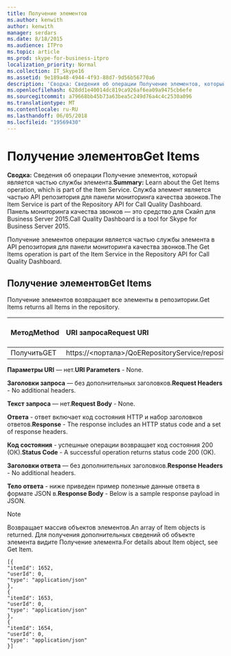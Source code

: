 ```yaml
---
title: Получение элементов
ms.author: kenwith
author: kenwith
manager: serdars
ms.date: 8/18/2015
ms.audience: ITPro
ms.topic: article
ms.prod: skype-for-business-itpro
localization_priority: Normal
ms.collection: IT_Skype16
ms.assetid: 9e189a48-4944-4f93-88d7-9d56b56770a6
description: 'Сводка: Сведения об операции Получение элементов, который является частью службы элемента. Служба элемент является частью API репозитория для панели мониторинга качества звонков. Панель мониторинга качества звонков — это средство для Скайп для Business Server 2015.'
ms.openlocfilehash: 628dd1e40014dc819ca926af6ea09a9475cb6efe
ms.sourcegitcommit: a79668bb45b73a63bea5c249d76a4c4c2530a096
ms.translationtype: MT
ms.contentlocale: ru-RU
ms.lasthandoff: 06/05/2018
ms.locfileid: "19569430"
---
```

# <a name="get-items"></a><span data-ttu-id="d5cfc-105">Получение элементов</span><span class="sxs-lookup"><span data-stu-id="d5cfc-105">Get Items</span></span>
 
<span data-ttu-id="d5cfc-106">**Сводка:** Сведения об операции Получение элементов, который является частью службы элемента.</span><span class="sxs-lookup"><span data-stu-id="d5cfc-106">**Summary:** Learn about the Get Items operation, which is part of the Item Service.</span></span> <span data-ttu-id="d5cfc-107">Служба элемент является частью API репозитория для панели мониторинга качества звонков.</span><span class="sxs-lookup"><span data-stu-id="d5cfc-107">The Item Service is part of the Repository API for Call Quality Dashboard.</span></span> <span data-ttu-id="d5cfc-108">Панель мониторинга качества звонков — это средство для Скайп для Business Server 2015.</span><span class="sxs-lookup"><span data-stu-id="d5cfc-108">Call Quality Dashboard is a tool for Skype for Business Server 2015.</span></span>
  
<span data-ttu-id="d5cfc-109">Получение элементов операции является частью службы элемента в API репозитория для панели мониторинга качества звонков.</span><span class="sxs-lookup"><span data-stu-id="d5cfc-109">The Get Items operation is part of the Item Service in the Repository API for Call Quality Dashboard.</span></span>
  
## <a name="get-items"></a><span data-ttu-id="d5cfc-110">Получение элементов</span><span class="sxs-lookup"><span data-stu-id="d5cfc-110">Get Items</span></span>

<span data-ttu-id="d5cfc-111">Получение элементов возвращает все элементы в репозитории.</span><span class="sxs-lookup"><span data-stu-id="d5cfc-111">Get Items returns all Items in the repository.</span></span>
  
|<span data-ttu-id="d5cfc-112">**Метод**</span><span class="sxs-lookup"><span data-stu-id="d5cfc-112">**Method**</span></span>|<span data-ttu-id="d5cfc-113">**URI запроса**</span><span class="sxs-lookup"><span data-stu-id="d5cfc-113">**Request URI**</span></span>|<span data-ttu-id="d5cfc-114">**Версия HTTP**</span><span class="sxs-lookup"><span data-stu-id="d5cfc-114">**HTTP Version**</span></span>|
|:-----|:-----|:-----|
|<span data-ttu-id="d5cfc-115">Получить</span><span class="sxs-lookup"><span data-stu-id="d5cfc-115">GET</span></span>  <br/> |<span data-ttu-id="d5cfc-116">https://\<портала\>/QoERepositoryService/repository/item</span><span class="sxs-lookup"><span data-stu-id="d5cfc-116">https://\<portal\>/QoERepositoryService/repository/item</span></span>  <br/> |<span data-ttu-id="d5cfc-117">HTTP/1.1</span><span class="sxs-lookup"><span data-stu-id="d5cfc-117">HTTP/1.1</span></span>  <br/> |
   
 <span data-ttu-id="d5cfc-118">**Параметры URI** — нет.</span><span class="sxs-lookup"><span data-stu-id="d5cfc-118">**URI Parameters** - None.</span></span>
  
 <span data-ttu-id="d5cfc-119">**Заголовки запроса** — без дополнительных заголовков.</span><span class="sxs-lookup"><span data-stu-id="d5cfc-119">**Request Headers** - No additional headers.</span></span>
  
 <span data-ttu-id="d5cfc-120">**Текст запроса** — нет.</span><span class="sxs-lookup"><span data-stu-id="d5cfc-120">**Request Body** - None.</span></span>
  
 <span data-ttu-id="d5cfc-121">**Ответа** - ответ включает код состояния HTTP и набор заголовков ответов.</span><span class="sxs-lookup"><span data-stu-id="d5cfc-121">**Response** - The response includes an HTTP status code and a set of response headers.</span></span>
  
 <span data-ttu-id="d5cfc-122">**Код состояния** - успешные операции возвращает код состояния 200 (ОК).</span><span class="sxs-lookup"><span data-stu-id="d5cfc-122">**Status Code** - A successful operation returns status code 200 (OK).</span></span>
  
 <span data-ttu-id="d5cfc-123">**Заголовки ответа** — без дополнительных заголовков.</span><span class="sxs-lookup"><span data-stu-id="d5cfc-123">**Response Headers** - No additional headers.</span></span>
  
 <span data-ttu-id="d5cfc-124">**Тело ответа** - ниже приведен пример полезные данные ответа в формате JSON в.</span><span class="sxs-lookup"><span data-stu-id="d5cfc-124">**Response Body** - Below is a sample response payload in JSON.</span></span>
  
> [!NOTE]
> <span data-ttu-id="d5cfc-125">Возвращает массив объектов элементов.</span><span class="sxs-lookup"><span data-stu-id="d5cfc-125">An array of Item objects is returned.</span></span> <span data-ttu-id="d5cfc-126">Для получения дополнительных сведений об объекте элемента видите Получение элемента.</span><span class="sxs-lookup"><span data-stu-id="d5cfc-126">For details about Item object, see Get Item.</span></span> 
  
```
[{
"itemId": 1652,
"userId": 0,
"type": "application/json"
},
{
"itemId": 1653,
"userId": 0,
"type": "application/json"
},
{
"itemId": 1654,
"userId": 0,
"type": "application/json"
}]
```
